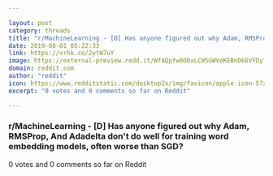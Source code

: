 ```yaml
---

layout: post
category: threads
title: "r/MachineLearning - [D] Has anyone figured out why Adam, RMSProp, And Adadelta don't do well for training word embedding models, often worse than SGD?"
date: 2019-08-01 05:22:33
link: https://vrhk.co/2ytW7uY
image: https://external-preview.redd.it/WfAQpfw0O0xLCW5GWVeKEBnD66VFDyTTzIa_04MiSuE.jpg?auto=webp&s=85f608fd5e961088e7c30795f469c749bd26f72e
domain: reddit.com
author: "reddit"
icon: https://www.redditstatic.com/desktop2x/img/favicon/apple-icon-57x57.png
excerpt: "0 votes and 0 comments so far on Reddit"

---
```


### r/MachineLearning - [D] Has anyone figured out why Adam, RMSProp, And Adadelta don't do well for training word embedding models, often worse than SGD?

0 votes and 0 comments so far on Reddit